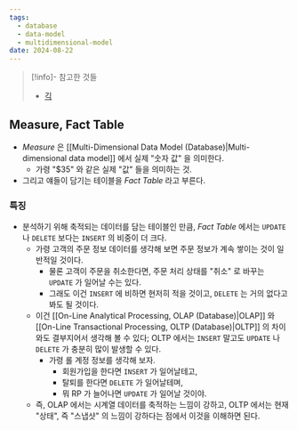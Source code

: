 ```yaml
---
tags:
  - database
  - data-model
  - multidimensional-model
date: 2024-08-22
---
```

> [!info]- 참고한 것들
> - [긱](https://www.geeksforgeeks.org/multidimensional-data-model/)

## Measure, Fact Table

- *Measure* 은 [[Multi-Dimensional Data Model (Database)|Multi-dimensional data model]] 에서 실제 "숫자 값" 을 의미한다.
	- 가령 "$35" 와 같은 실제 "값" 들을 의미하는 것.
- 그리고 얘들이 담기는 테이블을 *Fact Table* 라고 부른다.

### 특징

- 분석하기 위해 축적되는 데이터를 담는 테이블인 만큼, *Fact Table* 에서는 `UPDATE` 나 `DELETE` 보다는 `INSERT` 의 비중이 더 크다.
	- 가령 고객의 주문 정보 데이터를 생각해 보면 주문 정보가 계속 쌓이는 것이 일반적일 것이다.
		- 물론 고객이 주문을 취소한다면, 주문 처리 상태를 "취소" 로 바꾸는 `UPDATE` 가 일어날 수는 있다.
		- 그래도 이건 `INSERT` 에 비하면 현저히 적을 것이고, `DELETE` 는 거의 없다고 봐도 될 것이다.
	- 이건 [[On-Line Analytical Processing, OLAP (Database)|OLAP]] 와 [[On-Line Transactional Processing, OLTP (Database)|OLTP]] 의 차이와도 결부지어서 생각해 볼 수 있다; OLTP 에서는 `INSERT` 말고도 `UPDATE` 나 `DELETE` 가 충분히 많이 발생할 수 있다.
		- 가령 롤 계정 정보를 생각해 보자.
			- 회원가입을 한다면 `INSERT` 가 일어날테고,
			- 탈퇴를 한다면 `DELETE` 가 일어날테며,
			- 뭐 RP 가 늘어나면 `UPDATE` 가 일어날 것이야.
	- 즉, OLAP 에서는 시계열 데이터를 축적하는 느낌이 강하고, OLTP 에서는 현재 "상태", 즉 "스냅샷" 의 느낌이 강하다는 점에서 이것을 이해하면 된다.